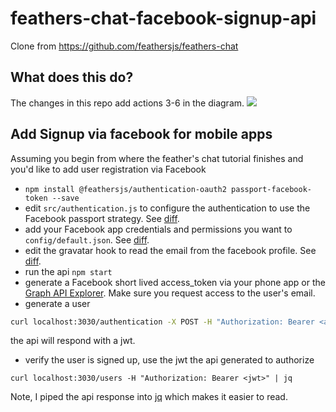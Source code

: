 # feathers-chat-facebook-signup-api

Clone from https://github.com/feathersjs/feathers-chat

## What does this do?

The changes in this repo add actions 3-6 in the diagram.
![](https://i.stack.imgur.com/HIybu.png)

## Add Signup via facebook for mobile apps

Assuming you begin from where the feather's chat tutorial finishes and you'd
like to add user registration via Facebook

* `npm install @feathersjs/authentication-oauth2 passport-facebook-token --save`
* edit `src/authentication.js` to configure the authentication to use the Facebook passport strategy. See [diff](https://github.com/morenoh149/feathers-chat-facebook-signup-api/commit/902cdcd6684f06cf3dbfcb6e54ac3366982e97ba#diff-7d8c4022a164764afd1cb4a678159566R4).
* add your Facebook app credentials and permissions you want to `config/default.json`. See [diff](https://github.com/morenoh149/feathers-chat-facebook-signup-api/commit/902cdcd6684f06cf3dbfcb6e54ac3366982e97ba#diff-1e9c3d615e9ebaaaa3669b4c2fd87d00R13).
* edit the gravatar hook to read the email from the facebook profile. See [diff]().
* run the api `npm start`
* generate a Facebook short lived access_token via your phone app or the [Graph API Explorer](https://developers.facebook.com/tools/explorer). Make sure you request access to the user's email.
* generate a user
```sh
curl localhost:3030/authentication -X POST -H "Authorization: Bearer <access token>"
```
the api will respond with a jwt.
* verify the user is signed up, use the jwt the api generated to authorize
```
curl localhost:3030/users -H "Authorization: Bearer <jwt>" | jq
```
Note, I piped the api response into [jq](https://stedolan.github.io/jq/) which makes it easier to read.
